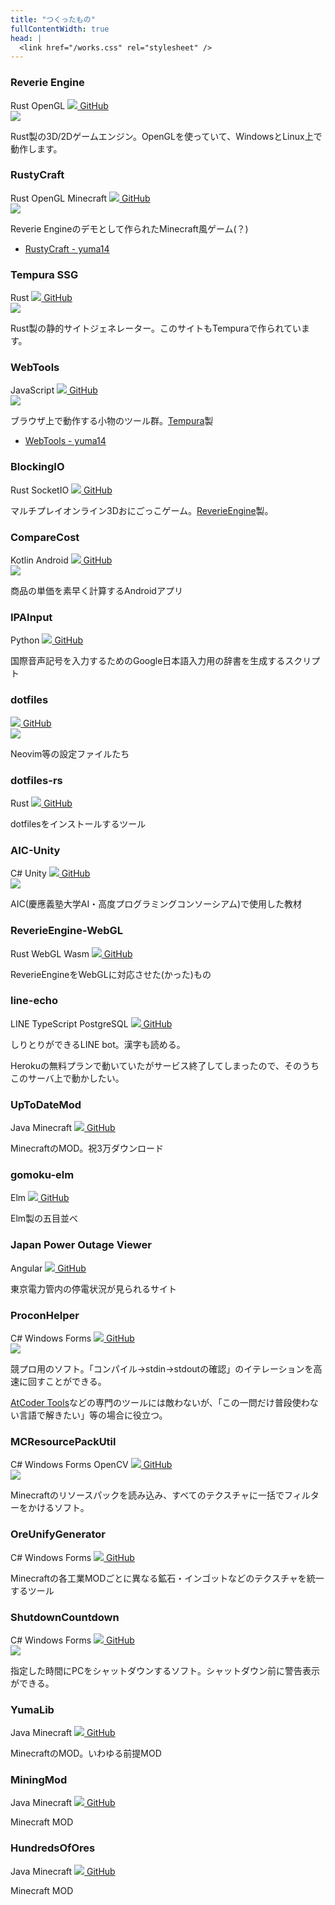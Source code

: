 ```yaml
---
title: "つくったもの"
fullContentWidth: true
head: |
  <link href="/works.css" rel="stylesheet" />
---
```

<div class="works">

<div class="card">

### Reverie Engine

<div class="badges">
    <span class="badge rust">Rust</span>
    <span class="badge opengl">OpenGL</span>
    <a href="https://github.com/yuma140902/Reverie" target="_blank"><img src="/works/img/github-mark.png" />&nbsp;GitHub</a>
</div>
<div class="hero">
    <a href="https://github.com/yuma140902/Reverie">
        <img src="/works/img/reverie.png" />
    </a>
</div>

Rust製の3D/2Dゲームエンジン。OpenGLを使っていて、WindowsとLinux上で動作します。

</div>
<!-- -------------------------------------------------------------------------------- -->
<div class="card">

### RustyCraft

<div class="badges">
    <span class="badge rust">Rust</span>
    <span class="badge opengl">OpenGL</span>
    <span class="badge minecraft">Minecraft</span>
    <a href="https://github.com/yuma140902/RustyCraft" target="_blank"><img src="/works/img/github-mark.png" />&nbsp;GitHub</a>
</div>
<div class="hero">
    <a href="/works/rustycraft">
        <img src="/works/img/rustycraft.png" />
    </a>
</div>

Reverie Engineのデモとして作られたMinecraft風ゲーム(？)

- [RustyCraft - yuma14](/works/rustycraft)

</div>
<!-- -------------------------------------------------------------------------------- -->
<div class="card">

### Tempura SSG

<div class="badges">
    <span class="badge rust">Rust</span>
    <a href="https://github.com/yuma140902/tempura" target="_blank"><img src="/works/img/github-mark.png" />&nbsp;GitHub</a>
</div>

<div class="hero">
    <a href="https://github.com/yuma140902/tempura">
        <img src="/works/img/tempura.png" />
    </a>
</div>

Rust製の静的サイトジェネレーター。このサイトもTempuraで作られています。

</div>
<!-- -------------------------------------------------------------------------------- -->
<div class="card">

### WebTools

<div class="badges">
    <span class="badge js">JavaScript</span>
    <a href="https://github.com/yuma140902/webtools" target="_blank"><img src="/works/img/github-mark.png" />&nbsp;GitHub</a>
</div>

<div class="hero">
    <a href="https://github.com/yuma140902/webtools">
        <img src="/works/img/webtools.png" />
    </a>
</div>

ブラウザ上で動作する小物のツール群。<a href="https://github.com/yuma140902/tempura" target="_blank">Tempura</a>製

- <a href="/webtools" target="_blank">WebTools - yuma14</a>

</div>
<!-- -------------------------------------------------------------------------------- -->
<div class="card">

### BlockingIO

<div class="badges">
    <span class="badge rust">Rust</span>
    <span class="badge socketio">SocketIO</span>
<a href="https://github.com/kcs1959/BlockingIO-client" target="_blank"><img src="/works/img/github-mark.png" />&nbsp;GitHub</a>
</div>

マルチプレイオンライン3Dおにごっこゲーム。<a href="https://github.com/yuma140902/Reverie" target="_blank">ReverieEngine</a>製。

</div>
<!-- -------------------------------------------------------------------------------- -->
<div class="card">

### CompareCost

<div class="badges">
    <span class="badge kotlin">Kotlin</span>
    <span class="badge android">Android</span>
<a href="https://github.com/yuma140902/CompareCost" target="_blank"><img src="/works/img/github-mark.png" />&nbsp;GitHub</a>
</div>

<div class="hero">
    <a href="https://github.com/yuma140902/CompareCost">
        <img src="/works/img/compare_cost.png" />
    </a>
</div>

商品の単価を素早く計算するAndroidアプリ

</div>
<!-- -------------------------------------------------------------------------------- -->
<div class="card">

### IPAInput

<div class="badges">
    <span class="badge python">Python</span>
    <a href="https://github.com/yuma140902/IPAInput" target="_blank"><img src="/works/img/github-mark.png" />&nbsp;GitHub</a>
</div>

国際音声記号を入力するためのGoogle日本語入力用の辞書を生成するスクリプト

</div>
<!-- -------------------------------------------------------------------------------- -->
<div class="card">

### dotfiles

<div class="badges">
    <a href="https://github.com/yuma140902/dotfiles-public" target="_blank"><img src="/works/img/github-mark.png" />&nbsp;GitHub</a>
</div>

<div class="hero">
    <a href="https://github.com/yuma140902/dotfiles-public">
        <img src="/works/img/dotfiles.png" />
    </a>
</div>

Neovim等の設定ファイルたち

</div>
<!-- -------------------------------------------------------------------------------- -->
<div class="card">

### dotfiles-rs

<div class="badges">
    <span class="badge rust">Rust</span>
    <a href="https://github.com/yuma140902/dotfiles-rs" target="_blank"><img src="/works/img/github-mark.png" />&nbsp;GitHub</a>
</div>

dotfilesをインストールするツール

</div>
<!-- -------------------------------------------------------------------------------- -->
<div class="card">

### AIC-Unity

<div class="badges">
    <span class="badge csharp">C#</span>
    <span class="badge unity">Unity</span>
<a href="https://github.com/yuma140902/AIC-Unity" target="_blank"><img src="/works/img/github-mark.png" />&nbsp;GitHub</a>
</div>

<div class="hero">
    <a href="https://github.com/yuma140902/AIC-Unity">
        <img src="/works/img/aic_unity.png" />
    </a>
</div>

AIC(慶應義塾大学AI・高度プログラミングコンソーシアム)で使用した教材

</div>
<!-- -------------------------------------------------------------------------------- -->
<div class="card">

### ReverieEngine-WebGL

<div class="badges">
    <span class="badge rust">Rust</span>
    <span class="badge webgl">WebGL</span>
    <span class="badge wasm">Wasm</span>
    <a href="https://github.com/yuma140902/ReverieEngine-WebGL" target="_blank"><img src="/works/img/github-mark.png" />&nbsp;GitHub</a>
</div>

ReverieEngineをWebGLに対応させた(かった)もの

</div>
<!-- -------------------------------------------------------------------------------- -->
<div class="card">

### line-echo

<div class="badges">
    <span class="badge line">LINE</span>
    <span class="badge ts">TypeScript</span>
    <span class="badge postgresql">PostgreSQL</span>
    <a href="https://github.com/yuma140902/line-echo" target="_blank"><img src="/works/img/github-mark.png" />&nbsp;GitHub</a>
</div>

しりとりができるLINE bot。漢字も読める。

Herokuの無料プランで動いていたがサービス終了してしまったので、そのうちこのサーバ上で動かしたい。

</div>
<!-- -------------------------------------------------------------------------------- -->
<div class="card">

### UpToDateMod

<div class="badges">
    <span class="badge java">Java</span>
    <span class="badge minecraft">Minecraft</span>
    <a href="https://github.com/yuma140902/UpToDateMod1.7.10" target="_blank"><img src="/works/img/github-mark.png" />&nbsp;GitHub</a>
</div>

MinecraftのMOD。祝3万ダウンロード

</div>
<!-- -------------------------------------------------------------------------------- -->
<div class="card">

### gomoku-elm

<div class="badges">
    <span class="badge elm">Elm</span>
    <a href="https://github.com/yuma140902/gomoku-elm" target="_blank"><img src="/works/img/github-mark.png" />&nbsp;GitHub</a>
</div>

Elm製の五目並べ

</div>
<!-- -------------------------------------------------------------------------------- -->
<div class="card">

### Japan Power Outage Viewer

<div class="badges">
    <span class="badge angular">Angular</span>
    <a href="https://github.com/yuma140902/jpov" target="_blank"><img src="/works/img/github-mark.png" />&nbsp;GitHub</a>
</div>

東京電力管内の停電状況が見られるサイト

</div>
<!-- -------------------------------------------------------------------------------- -->
<div class="card">

### ProconHelper

<div class="badges">
    <span class="badge csharp">C#</span>
    <span class="badge winforms">Windows Forms</span>
    <a href="https://github.com/yuma140902/ProconHelper" target="_blank"><img src="/works/img/github-mark.png" />&nbsp;GitHub</a>
</div>

<div class="hero">
    <a href="https://github.com/yuma140902/ProconHelper">
        <img src="https://camo.githubusercontent.com/9b659f84e66c68bbb3ffbb886338c8447eb4620b3e39c70d29663ca7987623cc/68747470733a2f2f692e696d6775722e636f6d2f54563434366e722e706e67" />
    </a>
</div>

競プロ用のソフト。「コンパイル→stdin→stdoutの確認」のイテレーションを高速に回すことができる。

<a href="https://github.com/kyuridenamida/atcoder-tools" target="_blank">AtCoder Tools</a>などの専門のツールには敵わないが、「この一問だけ普段使わない言語で解きたい」等の場合に役立つ。

</div>
<!-- -------------------------------------------------------------------------------- -->
<div class="card">

### MCResourcePackUtil

<div class="badges">
    <span class="badge csharp">C#</span>
    <span class="badge winforms">Windows Forms</span>
    <span class="badge opencv">OpenCV</span>
    <a href="https://github.com/yuma140902/MCResourcePackUtil" target="_blank"><img src="/works/img/github-mark.png" />&nbsp;GitHub</a>
</div>

<div class="hero">
    <a href="https://github.com/yuma140902/MCResourcePackUtil">
        <img src="/works/img/mcresourcepackutil.png" />
    </a>
</div>

Minecraftのリソースパックを読み込み、すべてのテクスチャに一括でフィルターをかけるソフト。

</div>

<!-- -------------------------------------------------------------------------------- -->
<div class="card">

### OreUnifyGenerator

<div class="badges">
    <span class="badge csharp">C#</span>
    <span class="badge winforms">Windows Forms</span>
    <a href="https://github.com/yuma140902/OreUnifyGenerator" target="_blank"><img src="/works/img/github-mark.png" />&nbsp;GitHub</a>
</div>

Minecraftの各工業MODごとに異なる鉱石・インゴットなどのテクスチャを統一するツール

</div>
<!-- -------------------------------------------------------------------------------- -->
<div class="card">

### ShutdownCountdown

<div class="badges">
    <span class="badge csharp">C#</span>
    <span class="badge winforms">Windows Forms</span>
    <a href="https://github.com/yuma140902/ShutdownCountdown" target="_blank"><img src="/works/img/github-mark.png" />&nbsp;GitHub</a>
</div>

<div class="hero">
    <a href="https://github.com/yuma140902/ShutdownCountdown">
        <img src="/works/img/shutdown_countdown.png" />
    </a>
</div>

指定した時間にPCをシャットダウンするソフト。シャットダウン前に警告表示ができる。

</div>
<!-- -------------------------------------------------------------------------------- -->
<div class="card">

### YumaLib

<div class="badges">
    <span class="badge java">Java</span>
    <span class="badge minecraft">Minecraft</span>
    <a href="https://github.com/yuma140902/YumaLib" target="_blank"><img src="/works/img/github-mark.png" />&nbsp;GitHub</a>
</div>

MinecraftのMOD。いわゆる前提MOD

</div>
<!-- -------------------------------------------------------------------------------- -->
<div class="card">

### MiningMod

<div class="badges">
    <span class="badge java">Java</span>
    <span class="badge minecraft">Minecraft</span>
    <a href="https://github.com/yuma140902/MiningMod" target="_blank"><img src="/works/img/github-mark.png" />&nbsp;GitHub</a>
</div>

Minecraft MOD

</div>
<!-- -------------------------------------------------------------------------------- -->
<div class="card">

### HundredsOfOres

<div class="badges">
    <span class="badge java">Java</span>
    <span class="badge minecraft">Minecraft</span>
    <a href="https://github.com/yuma140902/HundredsOfOres" target="_blank"><img src="/works/img/github-mark.png" />&nbsp;GitHub</a>
</div>

Minecraft MOD

</div>
</div>

<script>
window.onUpdateTheme = (theme) => {
    const gh_marks = document.querySelectorAll('.card img[src^="/works/img/github-mark"]');
    gh_marks.forEach(img => {
        if (theme === 'dark') {
            img.src = "/works/img/github-mark-white.png";
        }
        else {
            img.src = "/works/img/github-mark.png";
        }
    })
};
</script>
